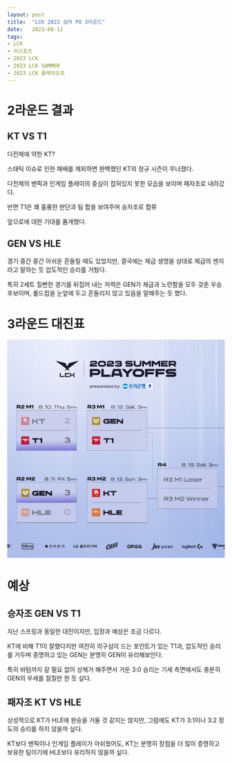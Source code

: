 ```yaml
---
layout: post
title:  "LCK 2023 섬머 PO 3라운드"
date:   2023-08-12
tags:
- LCK
- 이스포츠
- 2023 LCK
- 2023 LCK SUMMER
- 2023 LCK 플레이오프
---
```


# 2라운드 결과

## KT VS T1

다전제에 약한 KT?

스태틱 이슈로 인한 패배를 제외하면 완벽했던 KT의 정규 시즌이 무너졌다.

다전제의 밴픽과 인게임 플레이의 중심이 잡혀있지 못한 모습을 보이며 패자조로 내려갔다.

반면 T1은 꽤 훌륭한 판단과 팀 합을 보여주며 승자조로 합류

앞으로에 대한 기대를 품게했다.

## GEN VS HLE

경기 중간 중간 아쉬운 흔들릴 때도 있었지만, 결국에는 체급 생명을 상대로 체급의 젠지라고 말하는 듯 압도적인 승리를 거뒀다.

특히 2세트 질뻔한 경기를 뒤집어 내는 저력은 GEN가 체급과 노련함을 모두 갖춘 우승 후보이며, 롤드컵을 눈앞에 두고 흔들리지 않고 있음을 말해주는 듯 했다.

# 3라운드 대진표

![대진표](../img/2023/lck/summer_playoff_3r.png)

# 예상

## 승자조 GEN VS T1

지난 스프링과 동일한 대진이지만, 입장과 예상은 조금 다르다.

KT에 비해 T1이 잘했다지만 여전히 의구심이 드는 포인트가 있는 T1과, 압도적인 승리를 거두며 증명하고 있는 GEN는 분명히 GEN이 유리해보인다.

특히 바텀까지 갈 필요 없이 상체가 해주면서 거둔 3:0 승리는 기세 측면에서도 충분히 GEN의 우세를 점칠만 한 듯 싶다.

## 패자조 KT VS HLE

상성적으로 KT가 HLE에 완승을 거둘 것 같지는 않지만, 그럼에도 KT가 3:1이나 3:2 정도의 승리를 하지 않을까 싶다.

KT보다 밴픽이나 인게임 플레이가 아쉬웠어도, KT는 분명히 장점을 더 많이 증명하고 보유한 팀이기에 HLE보다 유리하지 않을까 싶다.